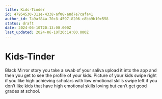 ```yaml
---
title: Kids-Tinder
id: 47954530-311e-4338-af08-a8d7e7cafa41
author_id: 7a9af84a-70c8-4597-8206-c8bb9b10c558
status: draft
date: 2024-06-10T20:13:00.000Z
last_updated: 2024-06-10T20:14:00.000Z
---
```


# Kids-Tinder


Black Mirror story you take a swab of your saliva upload it into the app and then you get to see the profile of your kids. Picture of your kids swipe right if you like high achieving scholars with low emotional skills swipe left if you don’t like kids that have high emotional skills loving but can’t get good grades at school. 


